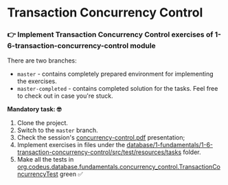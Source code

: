# Transaction Concurrency Control

### 👉 Implement Transaction Concurrency Control exercises of 1-6-transaction-concurrency-control module 

There are two branches:
- `master` - contains completely prepared environment for implementing the exercises.
- `master-completed` - contains completed solution for the tasks. Feel free to check out in case you're stuck.

**Mandatory task: 🤓**
1. Clone the project.
2. Switch to the `master` branch.
3. Check the session's [concurrency-control.pdf](concurrency-control.pdf) presentation;
4. Implement exercises in files under the [database/1-fundamentals/1-6-transaction-concurrency-control/src/test/resources/tasks](src%2Ftest%2Fresources%2Ftasks) folder.
5. Make all the tests in [org.codeus.database.fundamentals.concurrency_control.TransactionConcurrencyTest](src%2Ftest%2Fjava%2Forg%2Fcodeus%2Fdatabase%2Ffundamentals%2Fconcurrency_control%2FTransactionConcurrencyTest.java) green ✅
